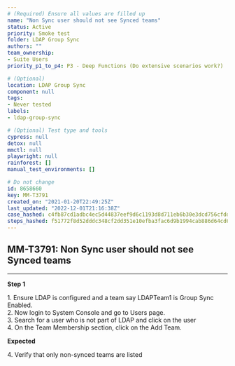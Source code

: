 ```yaml
---
# (Required) Ensure all values are filled up
name: "Non Sync user should not see Synced teams"
status: Active
priority: Smoke test
folder: LDAP Group Sync
authors: ""
team_ownership: 
- Suite Users
priority_p1_to_p4: P3 - Deep Functions (Do extensive scenarios work?)

# (Optional)
location: LDAP Group Sync
component: null
tags: 
- Never tested
labels: 
- ldap-group-sync

# (Optional) Test type and tools
cypress: null
detox: null
mmctl: null
playwright: null
rainforest: []
manual_test_environments: []

# Do not change
id: 8658660
key: MM-T3791
created_on: "2021-01-20T22:49:25Z"
last_updated: "2022-12-01T21:16:38Z"
case_hashed: c4fb87cd1adbc4ec5d44837eef9d6c1193d8d711eb6b30e3dcd756cfdd8ef1fe70bfb9f13758146e56b7d3d8565efe55
steps_hashed: f51772f8d52dddc348cf2dd351e10efba3fac6d9b1994cab886d64cd684babbfc1ddc26eb96da999efc4395492e043f8
---
```


<!-- (Auto-generated) Based on frontmatter's "key" and "name" -->

## MM-T3791: Non Sync user should not see Synced teams

---

**Step 1**

1\. Ensure LDAP is configured and a team say LDAPTeam1 is Group Sync Enabled.\
2\. Now login to System Console and go to Users page.\
3\. Search for a user who is not part of LDAP and click on the user\
4\. On the Team Membership section, click on the Add Team.

**Expected**

4\. Verify that only non-synced teams are listed
